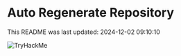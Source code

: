 # Auto Regenerate Repository

This README was last updated: 2024-12-02 09:10:10

 ![TryHackMe](https://tryhackme.com/badge/533634)